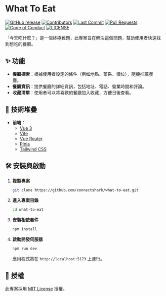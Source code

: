# What To Eat

[![GitHub release](https://img.shields.io/github/v/release/connectshark/what-to-eat?display_name=tag&sort=semver)](https://github.com/connectshark/what-to-eat/releases/latest)
[![Contributors](https://img.shields.io/github/contributors/connectshark/what-to-eat)](https://github.com/connectshark/what-to-eat/graphs/contributors)
[![Last Commit](https://img.shields.io/github/last-commit/connectshark/what-to-eat)](https://github.com/connectshark/what-to-eat/commits/main)
[![Pull Requests](https://img.shields.io/github/issues-pr/connectshark/what-to-eat)](https://github.com/connectshark/what-to-eat/pulls)
[![Code of Conduct](https://img.shields.io/badge/code%20of-conduct-ff69b4.svg?style=flat-square)](./CODE_OF_CONDUCT.md)
[![LICENSE](https://img.shields.io/github/license/connectshark/what-to-eat)](./LICENSE)

「今天吃什麼？」是一個終極難題，此專案旨在解決這個問題，幫助使用者快速找到想吃的餐廳。

## ✨ 功能

*   **餐廳探索**：根據使用者設定的條件（例如地點、菜系、價位），隨機推薦餐廳。
*   **餐廳資訊**：提供餐廳的詳細資訊，包括地址、電話、營業時間和評論。
*   **收藏清單**：使用者可以將喜歡的餐廳加入收藏，方便日後查看。

## 🚀 技術堆疊

*   **前端**：
    *   [Vue 3](https://vuejs.org/)
    *   [Vite](https://vitejs.dev/)
    *   [Vue Router](https://router.vuejs.org/)
    *   [Pinia](https://pinia.vuejs.org/)
    *   [Tailwind CSS](https://tailwindcss.com/)

## 🛠️ 安裝與啟動

1.  **複製專案**

    ```bash
    git clone https://github.com/connectshark/what-to-eat.git
    ```

2.  **進入專案目錄**

    ```bash
    cd what-to-eat
    ```

3.  **安裝相依套件**

    ```bash
    npm install
    ```

4.  **啟動開發伺服器**

    ```bash
    npm run dev
    ```

    應用程式將在 `http://localhost:5173` 上運行。

## 📄 授權

此專案採用 [MIT License](./LICENSE) 授權。
